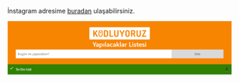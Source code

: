 

İnstagram adresime [buradan](https://www.instagram.com/canerserbest11) ulaşabilirsiniz.

![Resim](todolist.PNG)